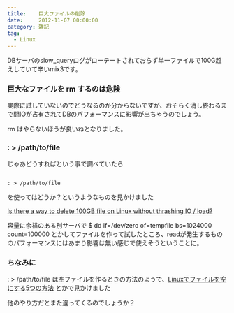 ```yaml
---
title:    巨大ファイルの削除
date:     2012-11-07 00:00:00
category: 雑記
tag:
  - Linux
---
```


DBサーバのslow_queryログがローテートされておらず単一ファイルで100G超えしていて辛いmix3です。

### 巨大なファイルを rm するのは危険

実際に試していないのでどうなるのか分からないですが、おそらく消し終わるまで間IOが占有されてDBのパフォーマンスに影響が出ちゃうのでしょう。

rm はやらないほうが良いねとなりました。

### : > /path/to/file

じゃあどうすればという事で調べていたら

<pre><code>
: > /path/to/file
</code></pre>

を使ってはどうか？というようなものを見かけました

[Is there a way to delete 100GB file on Linux without thrashing IO / load?](http://serverfault.com/questions/336917/is-there-a-way-to-delete-100gb-file-on-linux-without-thrashing-io-load)

容量に余裕のある別サーバで $ dd if=/dev/zero of=tempfile bs=1024000 count=100000 とかしてファイルを作って試したところ、readが発生するもののパフォーマンスにはあまり影響は無い感じで使えそうということに。

### ちなみに

: > /path/to/file は空ファイルを作るときの方法のようで、[Linuxでファイルを空にする5つの方法](http://d.hatena.ne.jp/japanrock_pg/20100212/1265972572) とかで見かけました

他のやり方だとまた違ってくるのでしょうか？
